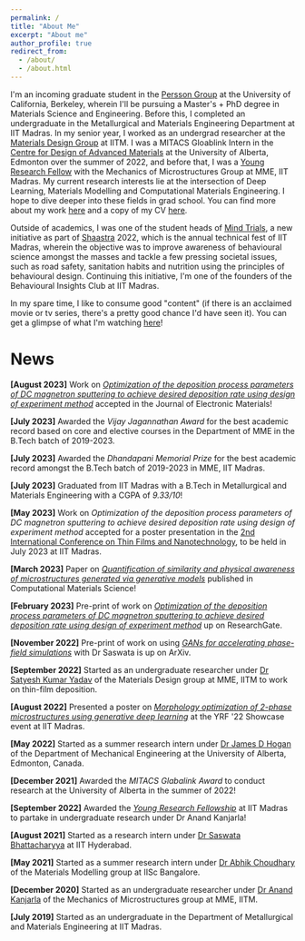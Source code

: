```yaml
---
permalink: /
title: "About Me"
excerpt: "About me"
author_profile: true
redirect_from: 
  - /about/
  - /about.html
---
```


I'm an incoming graduate student in the [Persson Group](https://perssongroup.lbl.gov/) at the University of California, Berkeley, wherein I'll be pursuing a Master's + PhD degree in Materials Science and Engineering. Before this, I completed an undergraduate in the Metallurgical and Materials Engineering Department at IIT Madras. In my senior year, I worked as an undergrad researcher at the [Materials Design Group](https://mme.iitm.ac.in/satyesh/) at IITM. I was a MITACS Gloablink Intern in the [Centre for Design of Advanced Materials](https://sites.ualberta.ca/~jdhogan/index.html) at the University of Alberta, Edmonton over the summer of 2022, and before that, I was a [Young Research Fellow](https://yrf.iitm.ac.in/) with the Mechanics of Microstructures Group at MME, IIT Madras. My current research interests lie at the intersection of Deep Learning, Materials Modelling and Computational Materials Engineering. I hope to dive deeper into these fields in grad school. You can find more about my work [here](https://vir-k01.github.io/research/) and a copy of my CV [here](https://vir-k01.github.io/files/CV_Berkeley.pdf). 

Outside of academics, I was one of the student heads of [Mind Trials](https://mindtrials.shaastra.org/), a new initiative as part of [Shaastra](https://shaastra.org/) 2022, which is the annual technical fest of IIT Madras, wherein the objective was to improve awareness of behavioural science amongst the masses and tackle a few pressing societal issues, such as road safety, sanitation habits and nutrition using the principles of behavioural design. Continuing this initiative, I'm one of the founders of the Behavioural Insights Club at IIT Madras.  

In my spare time, I like to consume good "content" (if there is an acclaimed movie or tv series, there's a pretty good chance I'd have seen it). You can get a glimpse of what I'm watching [here](https://letterboxd.com/virk_01/)! 

# News

**[August 2023]** Work on *[Optimization of the deposition process parameters of DC magnetron sputtering to achieve desired deposition rate using design of experiment method](https://doi.org/10.1007/s11664-023-10628-y)* accepted in the Journal of Electronic Materials!

**[July 2023]** Awarded the *Vijay Jagannathan Award* for the best academic record based on core and elective courses in the Department of MME in the B.Tech batch of 2019-2023.

**[July 2023]** Awarded the *Dhandapani Memorial Prize* for the best academic record amongst the B.Tech batch of 2019-2023 in MME, IIT Madras.

**[July 2023]** Graduated from IIT Madras with a B.Tech in Metallurgical and Materials Engineering with a CGPA of *9.33/10*!

**[May 2023]** Work on *Optimization of the deposition process parameters of DC magnetron sputtering to achieve desired deposition rate using design of experiment method* accepted for a poster presentation in the [2nd International Conference on Thin Films and Nanotechnology](http://www.ictn-klc.org/), to be held in July 2023 at IIT Madras.

**[March 2023]** Paper on *[Quantification of similarity and physical awareness of microstructures generated via generative models](https://doi.org/10.1016/j.commatsci.2023.112074)* published in Computational Materials Science!

**[February 2023]** Pre-print of work on [*Optimization of the deposition process parameters of DC magnetron sputtering to achieve desired deposition rate using design of experiment method*](https://www.researchgate.net/publication/368894840_Optimization_of_the_deposition_process_parameters_of_DC_magnetron_sputtering_to_achieve_desired_deposition_rate_using_design_of_experiment_method) up on ResearchGate.

**[November 2022]** Pre-print of work on using *[GANs for accelerating phase-field simulations](https://arxiv.org/abs/2211.12084)* with Dr Saswata is up on ArXiv. 

**[September 2022]** Started as an undergraduate researcher under [Dr Satyesh Kumar Yadav](https://home.iitm.ac.in/satyesh/) of the Materials Design group at MME, IITM to work on thin-film deposition.

**[August 2022]** Presented a poster on [*Morphology optimization of 2-phase microstructures using generative deep learning*](https://vir-k01.github.io/files/Vir_Poster_YRF.pdf) at the YRF '22 Showcase event at IIT Madras.

**[May 2022]** Started as a summer research intern under [Dr James D Hogan](https://sites.ualberta.ca/~jdhogan/index.html) of the Department of Mechanical Engineering at the University of Alberta, Edmonton, Canada.

**[December 2021]** Awarded the *MITACS Glabalink Award* to conduct research at the University of Alberta in the summer of 2022!

**[September 2022]** Awarded the [*Young Research Fellowship*](yrf.iitm.ac.in) at IIT Madras to partake in undergraduate research under Dr Anand Kanjarla!

**[August 2021]** Started as a research intern under [Dr Saswata Bhattacharyya](https://scholar.google.co.in/citations?hl=en&user=i9VAh7sAAAAJ&view_op=list_works&sortby=pubdate) at IIT Hyderabad.

**[May 2021]** Started as a summer research intern under [Dr Abhik Choudhary](https://scholar.google.com/citations?user=Lnzh5ZMAAAAJ&hl=en) of the Materials Modelling group at IISc Bangalore.

**[December 2020]** Started as an undergraduate researcher under [Dr Anand Kanjarla](https://scholar.google.co.in/citations?user=3xxImbQAAAAJ&hl=en) of the Mechanics of Microstructures group at MME, IITM.

**[July 2019]** Started as an undergraduate in the Department of Metallurgical and Materials Engineering at IIT Madras.
